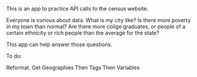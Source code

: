 This is an app to practice API calls to the census website.

Everyone is curious about data. What is my city like? Is there more poverty in my town than normal? Are there more collge graduates, or people of a certain ethnicity or rich people than the average for the state?

This app can help answer those questions.

To do:

Reformat.
Get Geographies
Then Tags
Then Variables
